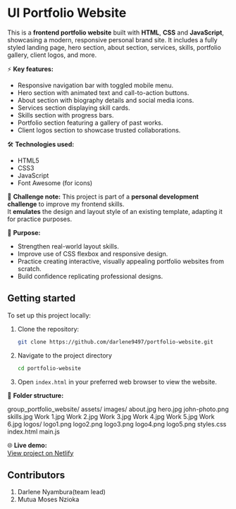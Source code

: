 # UI Portfolio Website

This is a **frontend portfolio website** built with **HTML**, **CSS** and **JavaScript**, showcasing a modern, responsive personal brand site. It includes a fully styled landing page, hero section, about section, services, skills, portfolio gallery, client logos, and more.

⚡ **Key features:**
- Responsive navigation bar with toggled mobile menu.
- Hero section with animated text and call-to-action buttons.
- About section with biography details and social media icons.
- Services section displaying skill cards.
- Skills section with progress bars.
- Portfolio section featuring a gallery of past works.
- Client logos section to showcase trusted collaborations.

🛠 **Technologies used:**
- HTML5
- CSS3
- JavaScript
- Font Awesome (for icons)

🚀 **Challenge note:**
This project is part of a **personal development challenge** to improve my frontend skills.  
It **emulates** the design and layout style of an existing template, adapting it for practice purposes.

🎯 **Purpose:**
- Strengthen real-world layout skills.
- Improve use of CSS flexbox and responsive design.
- Practice creating interactive, visually appealing portfolio websites from scratch.
- Build confidence replicating professional designs.

## Getting started

To set up this project locally:

1. Clone the repository:
   ```bash
   git clone https://github.com/darlene9497/portfolio-website.git
   ```
2. Navigate to the project directory
   ```bash
   cd portfolio-website
    ```
3. Open ```index.html``` in your preferred web browser to view the website.

📁 **Folder structure:**

group_portfolio_website/
  assets/
    images/
      about.jpg
      hero.jpg
      john-photo.png
      skills.jpg
      Work 1.jpg
      Work 2.jpg
      Work 3.jpg
      Work 4.jpg
      Work 5.jpg
      Work 6.jpg
    logos/
      logo1.png
      logo2.png
      logo3.png
      logo4.png
      logo5.png
  styles.css
  index.html
  main.js

🌐 **Live demo:**  
[View project on Netlify](https://portfolio-website-replica.netlify.app/)

## Contributors
1. Darlene Nyambura(team lead)
2. Mutua Moses Nzioka
